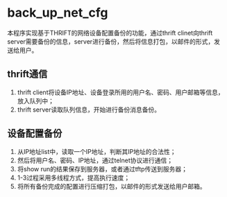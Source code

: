# back_up_net_cfg
本程序实现基于THRIFT的网络设备配置备份的功能，通过thrift clinet向thrift server需要备份的信息，server进行备份，然后将信息打包，以邮件的形式，发送给用户。
## thrift通信
1. thrift client将设备IP地址、设备登录所用的用户名、密码、用户邮箱等信息，放入队列中；
2. thrift server读取队列信息，开始进行备份消息备份。
## 设备配置备份
1. 从IP地址list中，读取一个IP地址，判断其IP地址的合法性；
2. 然后将用户名、密码、IP地址，通过telnet协议进行通信；
3. 将show run的结果保存到服务器，或者通过tftp传送到服务器；
4. 1-3过程采用多线程方式，提高执行速度；
5. 将所有备份完成的配置进行压缩打包，以邮件的形式发送给用户邮箱。
